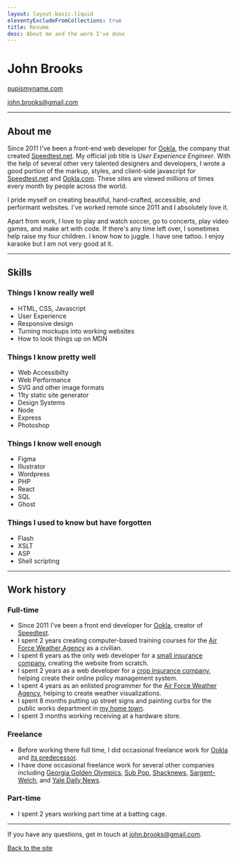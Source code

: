 ```yaml
---
layout: layout-basic.liquid
eleventyExcludeFromCollections: true
title: Resume
desc: About me and the work I've done
---
```


# John Brooks

[pupismyname.com](https://www.pupismyname.com/)

[john.brooks@gmail.com](mailto:john.brooks@gmail.com)

---

## About me

Since 2011 I've been a front-end web developer for [Ookla](https://www.ookla.com/), the company that created [Speedtest.net](https://www.speedtest.net/). My official job title is _User Experience Engineer_. With the help of several other very talented designers and developers, I wrote a good portion of the markup, styles, and client-side javascript for [Speedtest.net](https://www.speedtest.net/) and [Ookla.com](https://www.ookla.com/). These sites are viewed millions of times every month by people across the world.

I pride myself on creating beautiful, hand-crafted, accessible, and performant websites. I've worked remote since 2011 and I absolutely love it.

Apart from work, I love to play and watch soccer, go to concerts, play video games, and make art with code. If there's any time left over, I sometimes help raise my four children. I know how to juggle. I have one tattoo. I enjoy karaoke but I am not very good at it.

---

## Skills

### Things I know really well

- HTML, CSS, Javascript
- User Experience
- Responsive design
- Turning mockups into working websites
- How to look things up on MDN

### Things I know pretty well

- Web Accessibilty
- Web Performance
- SVG and other image formats
- 11ty static site generator
- Design Systems
- Node
- Express
- Photoshop

### Things I know well enough

- Figma
- Illustrator
- Wordpress
- PHP
- React
- SQL
- Ghost

### Things I used to know but have forgotten

- Flash
- XSLT
- ASP
- Shell scripting

---

## Work history

### Full-time

- Since 2011 I've been a front end developer for [Ookla](https://www.ookla.com/), creator of [Speedtest](https://www.speedtest.net/).
- I spent 2 years creating computer-based training courses for the [Air Force Weather Agency](https://en.wikipedia.org/wiki/557th_Weather_Wing) as a civilian.
- I spent 6 years as the only web developer for a [small insurance company](http://web.archive.org/web/20070809061718/http://www.southernmutual.com:80/), creating the website from scratch.
- I spent 2 years as a web developer for a [crop insurance company](http://web.archive.org/web/20021127075347/http://amag.com/), helping create their online policy management system.
- I spent 4 years as an enlisted programmer for the [Air Force Weather Agency](https://en.wikipedia.org/wiki/557th_Weather_Wing), helping to create weather visualizations.
- I spent 8 months putting up street signs and painting curbs for the public works department in [my home town](https://en.wikipedia.org/wiki/Warner_Robins,_Georgia).
- I spent 3 months working receiving at a hardware store.

### Freelance

- Before working there full time, I did occasional freelance work for [Ookla](https://www.ookla.com/) and [its predecessor](http://web.archive.org/web/20040730133349/http://speakeasy.net/).
- I have done occasional freelance work for several other companies including [Georgia Golden Olympics](https://www.georgiagoldenolympics.com/), [Sub Pop](https://www.subpop.com/), [Shacknews](https://www.shacknews.com/), [Sargent-Welch](https://www.sargentwelch.com/), and [Yale Daily News](https://yaledailynews.com/).

### Part-time

- I spent 2 years working part time at a batting cage.

---

If you have any questions, get in touch at [john.brooks@gmail.com](john.brooks@gmail.com).

[Back to the site](/)

